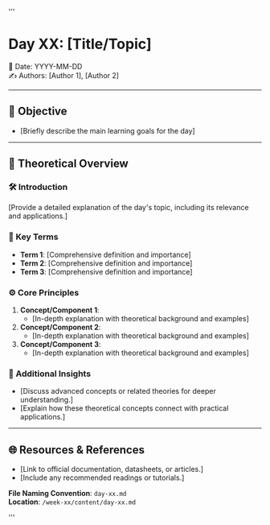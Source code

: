 '''
# Day XX: [Title/Topic]  
📅 Date: YYYY-MM-DD  
✍️ Authors: [Author 1], [Author 2]  

---

## 🎯 Objective  
- [Briefly describe the main learning goals for the day]  

---

## 🧠 Theoretical Overview  

### 🛠️ Introduction  
[Provide a detailed explanation of the day's topic, including its relevance and applications.]  

### 🔑 Key Terms  
- **Term 1**: [Comprehensive definition and importance]  
- **Term 2**: [Comprehensive definition and importance]  
- **Term 3**: [Comprehensive definition and importance]  

### ⚙️ Core Principles  
1. **Concept/Component 1**:  
   - [In-depth explanation with theoretical background and examples]  
2. **Concept/Component 2**:  
   - [In-depth explanation with theoretical background and examples]  
3. **Concept/Component 3**:  
   - [In-depth explanation with theoretical background and examples]  

### 📖 Additional Insights  
- [Discuss advanced concepts or related theories for deeper understanding.]  
- [Explain how these theoretical concepts connect with practical applications.]  

---

## 🌐 Resources & References  
- [Link to official documentation, datasheets, or articles.]  
- [Include any recommended readings or tutorials.]  

**File Naming Convention**: `day-xx.md`  
**Location**: `/week-xx/content/day-xx.md`

'''
